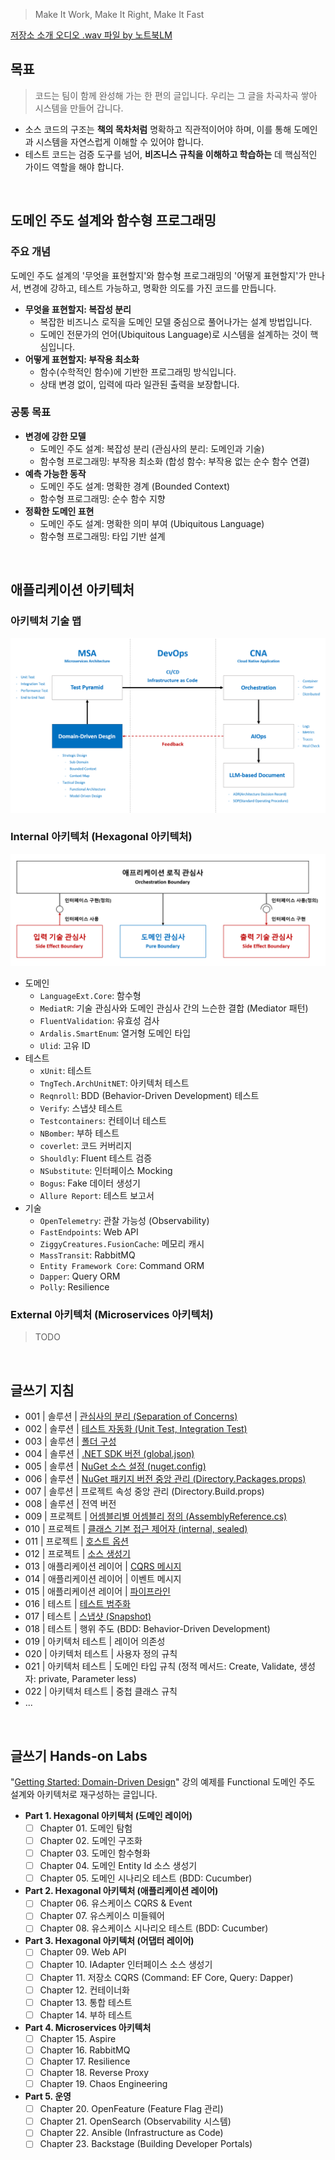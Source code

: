 > Make It Work, Make It Right, Make It Fast

[저장소 소개 오디오 .wav 파일 by 노트북LM](./README.wav)

## 목표
> 코드는 팀이 함께 완성해 가는 한 편의 글입니다. 우리는 그 글을 차곡차곡 쌓아 시스템을 만들어 갑니다.
- 소스 코드의 구조는 **책의 목차처럼** 명확하고 직관적이어야 하며, 이를 통해 도메인과 시스템을 자연스럽게 이해할 수 있어야 합니다.
- 테스트 코드는 검증 도구를 넘어, **비즈니스 규칙을 이해하고 학습하는** 데 핵심적인 가이드 역할을 해야 합니다.

<br/>

## 도메인 주도 설계와 함수형 프로그래밍

### 주요 개념
도메인 주도 설계의 '무엇을 표현할지'와 함수형 프로그래밍의 '어떻게 표현할지'가 만나서, 변경에 강하고, 테스트 가능하고, 명확한 의도를 가진 코드를 만듭니다.
- **무엇을 표현할지: 복잡성 분리**
  - 복잡한 비즈니스 로직을 도메인 모델 중심으로 풀어나가는 설계 방법입니다.
  - 도메인 전문가의 언어(Ubiquitous Language)로 시스템을 설계하는 것이 핵심입니다.
- **어떻게 표현할지: 부작용 최소화**
  - 함수(수학적인 함수)에 기반한 프로그래밍 방식입니다.
  - 상태 변경 없이, 입력에 따라 일관된 출력을 보장합니다.

### 공통 목표
- **변경에 강한 모델**
  - 도메인 주도 설계: 복잡성 분리 (관심사의 분리: 도메인과 기술)
  - 함수형 프로그래밍: 부작용 최소화 (합성 함수: 부작용 없는 순수 함수 연결)
- **예측 가능한 동작**
  - 도메인 주도 설계: 명확한 경계 (Bounded Context)
  - 함수형 프로그래밍: 순수 함수 지향
- **정확한 도메인 표현**
  - 도메인 주도 설계: 명확한 의미 부여 (Ubiquitous Language)
  - 함수형 프로그래밍: 타입 기반 설계

<br/>

## 애플리케이션 아키텍처

### 아키텍처 기술 맵
![](./.images/ArchitectureTechMap.png)

### Internal 아키텍처 (Hexagonal 아키텍처)
![](./03-guide/solution/solution-separation-of-concerns-hexagonal-architecture.png)

- 도메인
  - `LanguageExt.Core`: 함수형
  - `MediatR`: 기술 관심사와 도메인 관심사 간의 느슨한 결합 (Mediator 패턴)
  - `FluentValidation`: 유효성 검사
  - `Ardalis.SmartEnum`: 열거형 도메인 타입
  - `Ulid`: 고유 ID
- 테스트
  - `xUnit`: 테스트
  - `TngTech.ArchUnitNET`: 아키텍처 테스트
  - `Reqnroll`: BDD (Behavior-Driven Development) 테스트
  - `Verify`: 스냅샷 테스트
  - `Testcontainers`: 컨테이너 테스트
  - `NBomber`: 부하 테스트
  - `coverlet`: 코드 커버리지
  - `Shouldly`: Fluent 테스트 검증
  - `NSubstitute`: 인터페이스 Mocking
  - `Bogus`: Fake 데이터 생성기
  - `Allure Report`: 테스트 보고서
- 기술
  - `OpenTelemetry`: 관찰 가능성 (Observability)
  - `FastEndpoints`: Web API
  - `ZiggyCreatures.FusionCache`: 메모리 캐시
  - `MassTransit`: RabbitMQ
  - `Entity Framework Core`: Command ORM
  - `Dapper`: Query ORM
  - `Polly`: Resilience

### External 아키텍처 (Microservices 아키텍처)
> TODO

<br/>

## 글쓰기 지침
- 001 | 솔루션 | [관심사의 분리 (Separation of Concerns)](./03-guide/solution/solution-separation-of-concerns.md)
- 002 | 솔루션 | [테스트 자동화 (Unit Test, Integration Test)](./03-guide/solution/solution-test-automation.md)
- 003 | 솔루션 | [폴더 구성](./03-guide/solution/solution-structure-principle.md)
- 004 | 솔루션 | [.NET SDK 버전 (global.json)](./03-guide/solution/solution-sdk-version.md)
- 005 | 솔루션 | [NuGet 소스 설정 (nuget.config)](./03-guide/solution/solution-nuget-config.md)
- 006 | 솔루션 | [NuGet 패키지 버전 중앙 관리 (Directory.Packages.props)](./03-guide/solution/solution-package-version.md)
- 007 | 솔루션 | 프로젝트 속성 중앙 관리 (Directory.Build.props)
- 008 | 솔루션 | 전역 버전
- 009 | 프로젝트 | [어셈블리별 어셈블리 정의 (AssemblyReference.cs)](./03-guide/project/project-assemblyreference.md)
- 010 | 프로젝트 | [클래스 기본 접근 제어자 (internal, sealed)](./03-guide/project/project-class-access-modifiers.md)
- 011 | 프로젝트 | [호스트 옵션](./03-guide/project/project-host-options.md)
- 012 | 프로젝트 | [소스 생성기](./03-guide/project/project-source-generator.md)
- 013 | 애플리케이션 레이어 | [CQRS 메시지](./03-guide/layer/application-cqrs-message.md)
- 014 | 애플리케이션 레이어 | 이벤트 메시지
- 015 | 애플리케이션 레이어 | [파이프라인](./03-guide/layer/application-pipelines.md)
- 016 | 테스트 | [테스트 범주화](./03-guide/test/test-category.md)
- 017 | 테스트 | [스냅샷 (Snapshot)](./03-guide/test/test-snapshot.md)
- 018 | 테스트 | 행위 주도 (BDD: Behavior-Driven Development)
- 019 | 아키텍처 테스트 | 레이어 의존성
- 020 | 아키텍처 테스트 | 사용자 정의 규칙
- 021 | 아키텍처 테스트 | 도메인 타입 규칙 (정적 메서드: Create, Validate, 생성자: private, Parameter less)
- 022 | 아키텍처 테스트 | 중첩 클래스 규칙
- ...

<br/>

## 글쓰기 Hands-on Labs
"[Getting Started: Domain-Driven Design](https://dometrain.com/course/getting-started-domain-driven-design-ddd/?ref=dometrain-github&promo=getting-started-domain-driven-design)" 강의 예제를 Functional 도메인 주도 설계와 아키텍처로 재구성하는 글입니다.

- **Part 1. Hexagonal 아키텍처 (도메인 레이어)**
  - [ ] Chapter 01. 도메인 탐험
  - [ ] Chapter 02. 도메인 구조화
  - [ ] Chapter 03. 도메인 함수형화
  - [ ] Chapter 04. 도메인 Entity Id 소스 생성기
  - [ ] Chapter 05. 도메인 시나리오 테스트 (BDD: Cucumber)
- **Part 2. Hexagonal 아키텍처 (애플리케이션 레이어)**
  - [ ] Chapter 06. 유스케이스 CQRS & Event
  - [ ] Chapter 07. 유스케이스 미들웨어
  - [ ] Chapter 08. 유스케이스 시나리오 테스트 (BDD: Cucumber)
- **Part 3. Hexagonal 아키텍처 (어댑터 레이어)**
  - [ ] Chapter 09. Web API
  - [ ] Chapter 10. IAdapter 인터페이스 소스 생성기
  - [ ] Chapter 11. 저장소 CQRS (Command: EF Core, Query: Dapper)
  - [ ] Chapter 12. 컨테이너화
  - [ ] Chapter 13. 통합 테스트
  - [ ] Chapter 14. 부하 테스트
- **Part 4. Microservices 아키텍처**
  - [ ] Chapter 15. Aspire
  - [ ] Chapter 16. RabbitMQ
  - [ ] Chapter 17. Resilience
  - [ ] Chapter 18. Reverse Proxy
  - [ ] Chapter 19. Chaos Engineering
- **Part 5. 운영**
  - [ ] Chapter 20. OpenFeature (Feature Flag 관리)
  - [ ] Chapter 21. OpenSearch (Observability 시스템)
  - [ ] Chapter 22. Ansible (Infrastructure as Code)
  - [ ] Chapter 23. Backstage (Building Developer Portals)
